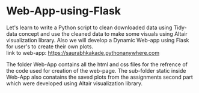 # Web-App-using-Flask
Let's learn to write a Python script to clean downloaded data using Tidy-data concept and use the cleaned data to make some visuals using Altair visualization library. Also we will develop a Dynamic Web-app using Flask for user's to create their own plots.<br>
link to web-app: https://saurabhkakade.pythonanywhere.com

The folder Web-App contains all the html and css files for the refrence of the code used for creation of the web-page.
The sub-folder static inside Web-App also conatains the saved plots from the assignments second part which were developed
using Altair visualization library.
